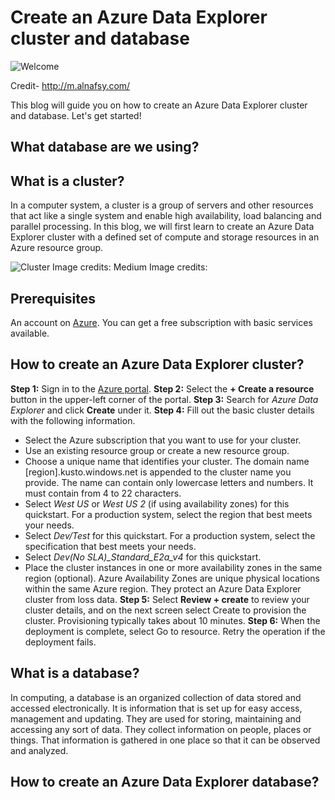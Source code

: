 # Create an Azure Data Explorer cluster and database

![Welcome](https://user-images.githubusercontent.com/58803999/173579763-bd5ea067-4d35-4f75-89d6-fdd02192d11e.jpeg)

Credit- http://m.alnafsy.com/

This blog will guide you on how to create an Azure Data Explorer cluster and database. Let's get started!

## What database are we using?


## What is a cluster?
In a computer system, a cluster is a group of servers and other resources that act like a single system and enable high availability, load balancing and parallel processing. In this blog, we will first learn to create an Azure Data Explorer cluster with a defined set of compute and storage resources in an Azure resource group.

![Cluster Image credits: Medium](https://user-images.githubusercontent.com/58803999/204003129-98a3ad88-265a-435d-b75c-040a1e08c5c7.png)
Image credits: 


## Prerequisites
An account on [Azure](https://azure.microsoft.com/en-in/). You can get a free subscription with basic services available.

## How to create an Azure Data Explorer cluster?
**Step 1:** Sign in to the [Azure portal](https://azure.microsoft.com/en-in/).
**Step 2:**  Select the **+ Create a resource** button in the upper-left corner of the portal.
**Step 3:** Search for *Azure Data Explorer* and click **Create** under it.
**Step 4:** Fill out the basic cluster details with the following information.
* Select the Azure subscription that you want to use for your cluster.
* Use an existing resource group or create a new resource group.
* Choose a unique name that identifies your cluster. The domain name [region].kusto.windows.net is appended to the cluster name you provide. The name can contain only lowercase letters and numbers. It must contain from 4 to 22 characters.
* Select *West US* or *West US 2* (if using availability zones) for this quickstart. For a production system, select the region that best meets your needs.
* Select *Dev/Test* for this quickstart. For a production system, select the specification that best meets your needs.
*	Select *Dev(No SLA)_Standard_E2a_v4* for this quickstart.
*	Place the cluster instances in one or more availability zones in the same region (optional). Azure Availability Zones are unique physical locations within the same Azure region. They protect an Azure Data Explorer cluster from loss data. 
**Step 5:** Select **Review + create** to review your cluster details, and on the next screen select Create to provision the cluster. Provisioning typically takes about 10 minutes.
**Step 6:** When the deployment is complete, select Go to resource. Retry the operation if the deployment fails.

## What is a database?
In computing, a database is an organized collection of data stored and accessed electronically. It is information that is set up for easy access, management and updating. They are used for storing, maintaining and accessing any sort of data. They collect information on people, places or things. That information is gathered in one place so that it can be observed and analyzed.



## How to create an Azure Data Explorer database?

